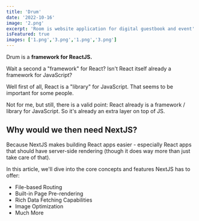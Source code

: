 ```yaml
---
title: 'Drum'
date: '2022-10-16'
image: '2.png'
excerpt: 'Room is website application for digital guestbook and event'
isFeatured: true
images: ['1.png','3.png','1.png','3.png']
---
```


Drum is a **framework for ReactJS.**

Wait a second a "framework" for React? Isn't React itself already a framework for JavaScript?

Well first of all, React is a "library" for JavaScript. That seems to be important for some people.

Not for me, but still, there is a valid point: React already is a framework / library for JavaScript. So it's already an extra layer on top of JS.

## Why would we then need NextJS?

Because NextJS makes building React apps easier - especially React apps that should have server-side rendering (though it does way more than just take care of that).

In this article, we'll dive into the core concepts and features NextJS has to offer:

- File-based Routing
- Built-in Page Pre-rendering
- Rich Data Fetching Capabilities
- Image Optimization
- Much More



